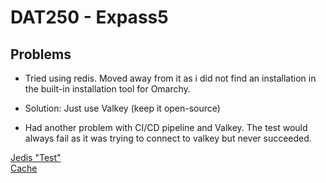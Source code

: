 # DAT250 - Expass5

## Problems

 - Tried using redis. Moved away from it as i did not find an installation in the built-in installation tool for Omarchy.
 - Solution: Just use Valkey (keep it open-source)

 - Had another problem with CI/CD pipeline and Valkey. The test would always fail as it was trying to connect to valkey but never succeeded. 

[Jedis "Test"](https://github.com/KVINEN/DAT250_Expass/blob/main/src/main/java/ValkeyTest.java) \
[Cache](https://github.com/KVINEN/DAT250_Expass/blob/main/src/main/java/com/example/DAT250_Expass/Models/PollManager.java)

